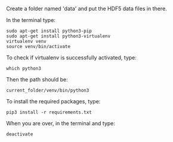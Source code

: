 Create a folder named 'data' and put the HDF5 data files in there.

In the terminal type:
```
sudo apt-get install python3-pip
sudo apt-get install python3-virtualenv
virtualenv venv
source venv/bin/activate
```

To check if virtualenv is successfully activated, type:
```
which python3
```

Then the path should be:
```
current_folder/venv/bin/python3
```

To install the required packages, type:
```
pip3 install -r requirements.txt
```

When you are over, in the terminal and type:
```
deactivate
```
